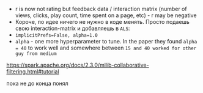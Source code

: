 - r is now not rating but feedback data / interaction matrix (number of views, clicks, play count, time spent on a page, etc) - r may be negative  
- Короче, по идее ничего не нужно в коде менять. Просто подаешь свою interaction-matrix и добавляешь в `ALS`: 
- `implicitPrefs=False, alpha=1.0`  
- `alpha` - one more hyperparameter to tune. In the paper they found `alpha = 40` to work well and somewhere between `15 and 40 worked for other guy from medium`


https://spark.apache.org/docs/2.3.0/mllib-collaborative-filtering.html#tutorial

пока не до конца понял
